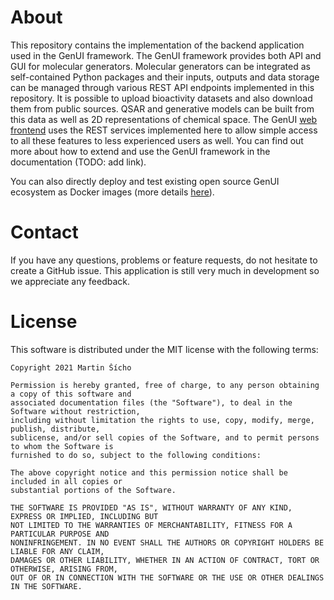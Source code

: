 # About

This repository contains the implementation of the backend application used in the GenUI framework. The GenUI framework provides both API and GUI for molecular generators. Molecular generators can be integrated
as self-contained Python packages and their inputs, outputs and data storage can 
be managed through various REST API endpoints implemented in this 
repository. It is possible to upload bioactivity datasets and also download 
them from public sources. QSAR and generative models can be built from this 
data as well as 2D representations of chemical space. The GenUI [web frontend](https://github.com/martin-sicho/genui-gui) uses the REST
 services implemented here to allow simple access to all these features
 to less experienced users as well. You can find out more about how to extend 
and use the GenUI framework in the documentation (TODO: add link).

You can also directly deploy and test existing open source 
GenUI ecosystem as Docker images 
(more details [here](https://github.com/martin-sicho/genui-docker)).

# Contact

If you have any questions, problems or feature requests, do not hesitate to 
create a GitHub issue. This application is still very much in development so we 
appreciate any feedback. 

# License

This software is distributed under the MIT license with the following terms:

```
Copyright 2021 Martin Šícho

Permission is hereby granted, free of charge, to any person obtaining a copy of this software and 
associated documentation files (the "Software"), to deal in the Software without restriction, 
including without limitation the rights to use, copy, modify, merge, publish, distribute, 
sublicense, and/or sell copies of the Software, and to permit persons to whom the Software is 
furnished to do so, subject to the following conditions:

The above copyright notice and this permission notice shall be included in all copies or 
substantial portions of the Software.

THE SOFTWARE IS PROVIDED "AS IS", WITHOUT WARRANTY OF ANY KIND, EXPRESS OR IMPLIED, INCLUDING BUT
NOT LIMITED TO THE WARRANTIES OF MERCHANTABILITY, FITNESS FOR A PARTICULAR PURPOSE AND 
NONINFRINGEMENT. IN NO EVENT SHALL THE AUTHORS OR COPYRIGHT HOLDERS BE LIABLE FOR ANY CLAIM, 
DAMAGES OR OTHER LIABILITY, WHETHER IN AN ACTION OF CONTRACT, TORT OR OTHERWISE, ARISING FROM, 
OUT OF OR IN CONNECTION WITH THE SOFTWARE OR THE USE OR OTHER DEALINGS IN THE SOFTWARE.
```